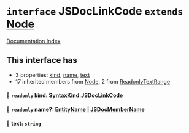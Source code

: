# `interface` JSDocLinkCode `extends` [Node](../interface.Node/README.md)

[Documentation Index](../README.md)

## This interface has

- 3 properties:
[kind](#-readonly-kind-syntaxkindjsdoclinkcode),
[name](#-readonly-name-entityname--jsdocmembername),
[text](#-text-string)
- 17 inherited members from [Node](../interface.Node/README.md), 2 from [ReadonlyTextRange](../interface.ReadonlyTextRange/README.md)


#### 📄 `readonly` kind: [SyntaxKind.JSDocLinkCode](../enum.SyntaxKind/README.md#jsdoclinkcode--326)



#### 📄 `readonly` name?: [EntityName](../type.EntityName/README.md) | [JSDocMemberName](../interface.JSDocMemberName/README.md)



#### 📄 text: `string`



